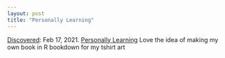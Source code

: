 ```yaml
---
layout: post
title: "Personally Learning"
---
```

[Discovered](http://rolandtanglao.com/2020/07/29/p1-blogthis-checkvist-list-links-to-blog/): Feb 17, 2021. [Personally Learning](https://blog.ouseful.info/2021/02/17/personally-learning/) Love the idea of making my own book in R bookdown for my tshirt art
